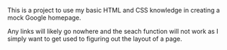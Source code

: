 This is a project to use my basic HTML and CSS knowledge in creating a mock
Google homepage. 

Any links will likely go nowhere and the seach function will not work as I simply
want to get used to figuring out the layout of a page.